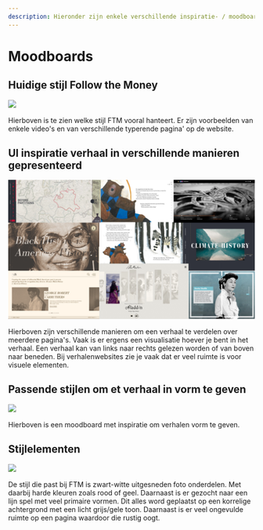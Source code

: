 ```yaml
---
description: Hieronder zijn enkele verschillende inspiratie- / moodboards
---
```


# Moodboards

## Huidige stijl Follow the Money

![](<../../.gitbook/assets/Moodboard – Huidige stijl.png>)

Hierboven is te zien welke stijl FTM vooral hanteert. Er zijn voorbeelden van enkele video's en van verschillende typerende pagina' op de website.&#x20;

## UI inspiratie verhaal in verschillende manieren gepresenteerd

![](<../../.gitbook/assets/Moodboard - Pagina indeling (UI).png>)

Hierboven zijn verschillende manieren om een verhaal te verdelen over meerdere pagina's. Vaak is er ergens een visualisatie hoever je bent in het verhaal. Een verhaal kan van links naar rechts gelezen worden of van boven naar beneden. Bij verhalenwebsites zie je vaak dat er veel ruimte is voor visuele elementen.

## Passende stijlen om et verhaal in vorm te geven

![](<../../.gitbook/assets/Moodboard – Website stijl.png>)

Hierboven is een moodboard met inspiratie om verhalen vorm te geven.&#x20;

## Stijlelementen

![](<../../.gitbook/assets/Moodboard – Vormgeving stijl.png>)

De stijl die past bij FTM is zwart-witte uitgesneden foto onderdelen. Met daarbij harde kleuren zoals rood of geel. Daarnaast is er gezocht naar een lijn spel met veel primaire vormen. Dit alles word geplaatst op een korrelige achtergrond met een licht grijs/gele toon. Daarnaast is er veel ongevulde ruimte op een pagina waardoor die rustig oogt.&#x20;
